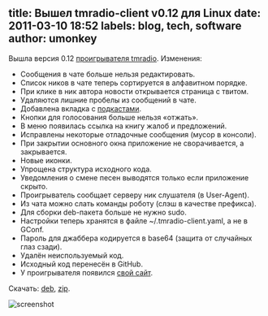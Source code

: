 title: Вышел tmradio-client v0.12 для Linux
date: 2011-03-10 18:52
labels: blog, tech, software
author: umonkey
---
Вышла версия 0.12 [проигрывателя tmradio][app].  Изменения:

- Сообщения в чате больше нельзя редактировать.
- Список ников в чате теперь сортируется в алфавитном порядке.
- При клике в ник автора новости открывается страница с твитом.
- Удаляются лишние пробелы из сообщений в чате.
- Добавлена вкладка с [подкастами](/podcast/).
- Кнопки для голосования больше нельзя «отжать».
- В меню появилась ссылка на книгу жалоб и предложений.
- Исправлены некоторые отладочные сообщения (мусор в консоли).
- При закрытии основного окна приложение не сворачивается, а закрывается.
- Новые иконки.
- Упрощена структура исходного кода.
- Уведомления о смене песен выводятся только если приложение скрыто.
- Проигрыватель сообщает серверу ник слушателя (в User-Agent).
- Из чата можно слать команды роботу (слэш в качестве префикса).
- Для сборки deb-пакета больше не нужно sudo.
- Настройки теперь хранятся в файле ~/.tmradio-client.yaml, а не в GConf.
- Пароль для джаббера кодируется в base64 (защита от случайных глаз сзади).
- Удалён неиспользуемый код.
- Исходный код перенесён в GitHub.
- У проигрывателя появился [свой сайт][app].

Скачать: [deb][], [zip][].

![screenshot](http://files.tmradio.net/software/client/tmradio-client-gtk-0.12.png)

[app]: http://app.tmradio.net/
[deb]: http://files.tmradio.net/software/client/tmradio-client-gtk-0.12.deb
[zip]: http://files.tmradio.net/software/client/tmradio-client-gtk-0.12.zip
